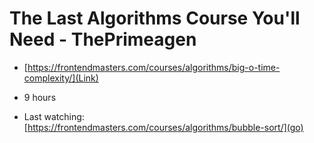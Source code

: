 # The Last Algorithms Course You'll Need - ThePrimeagen

- [https://frontendmasters.com/courses/algorithms/big-o-time-complexity/](Link)
- 9 hours

- Last watching: [https://frontendmasters.com/courses/algorithms/bubble-sort/](go)
